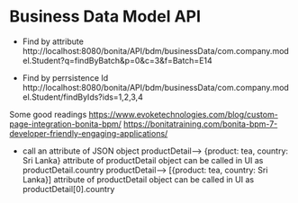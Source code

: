 # Business Data Model API

- Find by attribute
http://localhost:8080/bonita/API/bdm/businessData/com.company.model.Student?q=findByBatch&p=0&c=3&f=Batch=E14

- Find by perrsistence Id
http://localhost:8080/bonita/API/bdm/businessData/com.company.model.Student/findByIds?ids=1,2,3,4


Some good readings
https://www.evoketechnologies.com/blog/custom-page-integration-bonita-bpm/
https://bonitatraining.com/bonita-bpm-7-developer-friendly-engaging-applications/

- call an attribute of JSON object
productDetail--> {product: tea, country: Sri Lanka} attribute of productDetail object can be called in UI as productDetail.country
productDetail--> [{product: tea, country: Sri Lanka}] attribute of productDetail object can be called in UI as productDetail[0].country

